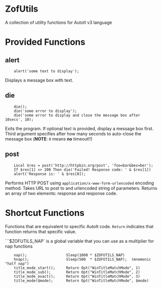# ZofUtils

A collection of utility functions for AutoIt v3 language


# Provided Functions

## alert

```au3
    alert('some text to display');
```

Displays a message box with text.

## die

```au3
    die();
    die('some error to display');
    die('some error to display and close the message box after 10secs', 10);
```

Exits the program. If optional text is provided, display a message box first.
Third argument specifies after how many seconds to auto-close the message
box (**NOTE**: `0` means **no** timeout!!)

## post

```au3
    Local $res = post('http://httpbin.org/post', 'foo=bar&bez=ber');
    If $res[1] <> 200 Then die('Failed! Response code: ' & $res[1])
    alert('Response is: ' & $res[0]);
```

Performs HTTP POST using `application/x-www-form-urlencoded` encoding method.
Takes URL to post to and urlencoded string of parameters. Returns an array
of two elements: response and response code.

# Shortcut Functions

Functions that are equivalent to specific AutoIt code. `Return` indicates
that function returns that specific value.

```$ZOFUTILS_NAP` is a global variable that you can use as a multiplier
for nap functions

```au3
    nap();                  Sleep(1000 * $ZOFUTILS_NAP)
    hnap();                 Sleep(500  * $ZOFUTILS_NAP);  (mnemonic "half nap")
    title_mode_start();     Return Opt("WinTitleMatchMode", 1)
    title_mode_sub();       Return Opt("WinTitleMatchMode", 2)
    title_mode_exact();     Return Opt("WinTitleMatchMode", 3)
    title_mode($mode);      Return Opt("WinTitleMatchMode", $mode)
```
